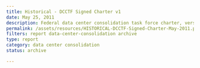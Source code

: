 ```yaml
---
title: Historical - DCCTF Signed Charter v1
date: May 25, 2011
description: Federal data center consolidation task force charter, version 1.
permalink: /assets/resources/HISTORICAL-DCCTF-Signed-Charter-May-2011.pdf
filters: report data-center-consolidation archive
type: report
category: data center consolidation
status: archive

---
```

